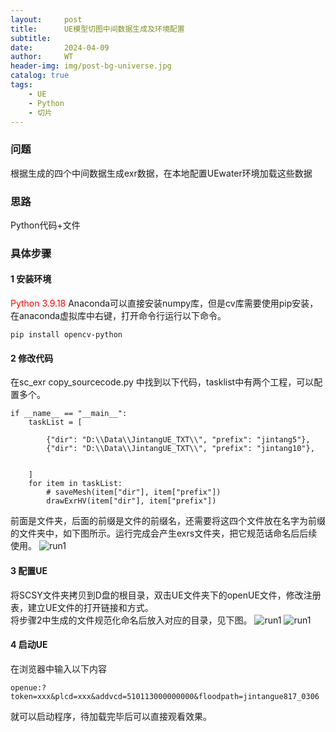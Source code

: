 ```yaml
---
layout:     post
title:      UE模型切图中间数据生成及环境配置
subtitle:   
date:       2024-04-09
author:     WT
header-img: img/post-bg-universe.jpg
catalog: true
tags:
    - UE
    - Python
    - 切片   
---
```


### 问题
根据生成的四个中间数据生成exr数据，在本地配置UEwater环境加载这些数据

### 思路

Python代码+文件

### 具体步骤 
#### 1 安装环境
<font color=red> Python 3.9.18</font>
Anaconda可以直接安装numpy库，但是cv库需要使用pip安装，在anaconda虚拟库中右键，打开命令行运行以下命令。  
```
pip install opencv-python
```   

#### 2 修改代码  
在sc_exr copy_sourcecode.py 中找到以下代码，tasklist中有两个工程，可以配置多个。

```
if __name__ == "__main__":
    taskList = [
        
        {"dir": "D:\\Data\\JintangUE_TXT\\", "prefix": "jintang5"},
        {"dir": "D:\\Data\\JintangUE_TXT\\", "prefix": "jintang10"},


    ]
    for item in taskList:
        # saveMesh(item["dir"], item["prefix"])
        drawExrHV(item["dir"], item["prefix"])
```   
前面是文件夹，后面的前缀是文件的前缀名，还需要将这四个文件放在名字为前缀的文件夹中，如下图所示。运行完成会产生exrs文件夹，把它规范话命名后后续使用。
![run1](http://www.spatial.pro/img/uefile_1.png) 
#### 3 配置UE
将SCSY文件夹拷贝到D盘的根目录，双击UE文件夹下的openUE文件，修改注册表，建立UE文件的打开链接和方式。     
将步骤2中生成的文件规范化命名后放入对应的目录，见下图。
![run1](http://www.spatial.pro/img/uefile_2.png) 
![run1](http://www.spatial.pro/img/uefile_3.png) 

#### 4 启动UE
在浏览器中输入以下内容
```
openue:?token=xxx&plcd=xxx&addvcd=510113000000000&floodpath=jintangue817_0306
```
就可以启动程序，待加载完毕后可以直接观看效果。

